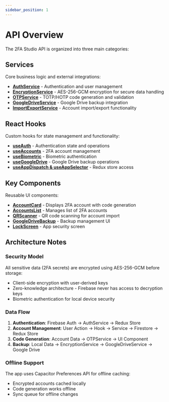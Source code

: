 ```yaml
---
sidebar_position: 1
---
```


# API Overview

The 2FA Studio API is organized into three main categories:

## Services

Core business logic and external integrations:

- **[AuthService](./services/auth-service.md)** - Authentication and user management
- **[EncryptionService](./services/encryption-service.md)** - AES-256-GCM encryption for secure data handling
- **[OTPService](./services/otp-service.md)** - TOTP/HOTP code generation and validation
- **[GoogleDriveService](./services/google-drive-service.md)** - Google Drive backup integration
- **[ImportExportService](./services/import-export-service.md)** - Account import/export functionality

## React Hooks

Custom hooks for state management and functionality:

- **[useAuth](./hooks/use-auth.md)** - Authentication state and operations
- **[useAccounts](./hooks/use-accounts.md)** - 2FA account management
- **[useBiometric](./hooks/use-biometric.md)** - Biometric authentication
- **[useGoogleDrive](./hooks/use-google-drive.md)** - Google Drive backup operations
- **[useAppDispatch & useAppSelector](./hooks/use-app-store.md)** - Redux store access

## Key Components

Reusable UI components:

- **[AccountCard](./components/account-card.md)** - Displays 2FA account with code generation
- **[AccountsList](./components/accounts-list.md)** - Manages list of 2FA accounts
- **[QRScanner](./components/qr-scanner.md)** - QR code scanning for account import
- **[GoogleDriveBackup](./components/google-drive-backup.md)** - Backup management UI
- **[LockScreen](./components/lock-screen.md)** - App security screen

## Architecture Notes

### Security Model

All sensitive data (2FA secrets) are encrypted using AES-256-GCM before storage:
- Client-side encryption with user-derived keys
- Zero-knowledge architecture - Firebase never has access to decryption keys
- Biometric authentication for local device security

### Data Flow

1. **Authentication**: Firebase Auth → AuthService → Redux Store
2. **Account Management**: User Action → Hook → Service → Firestore → Redux Store
3. **Code Generation**: Account Data → OTPService → UI Component
4. **Backup**: Local Data → EncryptionService → GoogleDriveService → Google Drive

### Offline Support

The app uses Capacitor Preferences API for offline caching:
- Encrypted accounts cached locally
- Code generation works offline
- Sync queue for offline changes